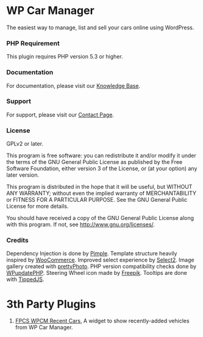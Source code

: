 # WP Car Manager

The easiest way to manage, list and sell your cars online using WordPress.

### PHP Requirement

This plugin requires PHP version 5.3 or higher.

### Documentation
For documentation, please visit our [Knowledge Base](http://www.wpcarmanager.com/kb/).

### Support
For support, please visit our [Contact Page](http://www.wpcarmanager.com/contact/).

### License

GPLv2 or later.

This program is free software: you can redistribute it and/or modify
it under the terms of the GNU General Public License as published by
the Free Software Foundation, either version 3 of the License, or
(at your option) any later version.

This program is distributed in the hope that it will be useful,
but WITHOUT ANY WARRANTY; without even the implied warranty of
MERCHANTABILITY or FITNESS FOR A PARTICULAR PURPOSE.  See the
GNU General Public License for more details.

You should have received a copy of the GNU General Public License
along with this program.  If not, see <http://www.gnu.org/licenses/>.

### Credits
Dependency Injection is done by [Pimple](https://github.com/silexphp/Pimple).
Template structure heavily inspired by [WooCommerce](https://github.com/woothemes/woocommerce).
Improved select experience by [Select2](https://github.com/select2/select2).
Image gallery created with [prettyPhoto](http://www.no-margin-for-errors.com/projects/prettyphoto-jquery-lightbox-clone/).
PHP version compatibility checks done by [WPupdatePHP](https://github.com/WPupdatePHP/wp-update-php).
Steering Wheel icon made by [Freepik](http://www.flaticon.com/authors/freepik).
Tooltips are done with [TippedJS](http://www.tippedjs.com/).

# 3th Party Plugins

1) [FPCS WPCM Recent Cars](https://github.com/FPCSJames/fpcs-wpcm-recent-cars), A widget to show recently-added vehicles from WP Car Manager.